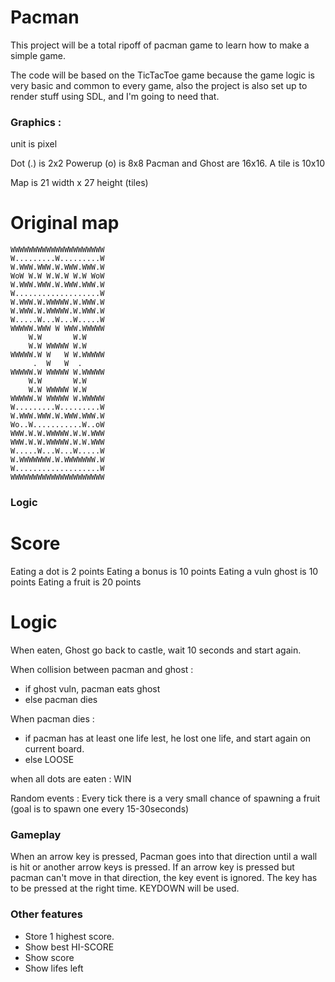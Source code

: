 # Pacman 

This project will be a total ripoff of pacman game to learn how to make a simple game.

The code will be based on the TicTacToe game because the game logic is very basic and common to every game, also the project is also set up to render stuff using SDL, and I'm going to need that.

### Graphics :

unit is pixel

Dot (.) is 2x2
Powerup (o) is 8x8
Pacman and Ghost are 16x16.
A tile is 10x10

Map is 21 width x 27 height (tiles)
 
# Original map

```
WWWWWWWWWWWWWWWWWWWWW
W.........W.........W
W.WWW.WWW.W.WWW.WWW.W
WoW W.W W.W.W W.W WoW
W.WWW.WWW.W.WWW.WWW.W
W...................W
W.WWW.W.WWWWW.W.WWW.W
W.WWW.W.WWWWW.W.WWW.W
W.....W...W...W.....W
WWWWW.WWW W WWW.WWWWW
    W.W       W.W
    W.W WWWWW W.W
WWWWW.W W   W W.WWWWW
     .  W   W  .     
WWWWW.W WWWWW W.WWWWW
    W.W       W.W
    W.W WWWWW W.W
WWWWW.W WWWWW W.WWWWW
W.........W.........W
W.WWW.WWW.W.WWW.WWW.W
Wo..W...........W..oW
WWW.W.W.WWWWW.W.W.WWW
WWW.W.W.WWWWW.W.W.WWW
W.....W...W...W.....W
W.WWWWWWW.W.WWWWWWW.W
W...................W
WWWWWWWWWWWWWWWWWWWWW
```
### Logic

# Score

Eating a dot is 2 points
Eating a bonus is 10 points
Eating a vuln ghost is 10 points
Eating a fruit is 20 points

# Logic

When eaten, Ghost go back to castle, wait 10 seconds and start again.

When collision between pacman and ghost :
- if ghost vuln, pacman eats ghost
- else pacman dies

When pacman dies :
- if pacman has at least one life lest, he lost one life, and start again on current board.
- else LOOSE

when all dots are eaten :
WIN

Random events :
Every tick there is a very small chance of spawning a fruit (goal is to spawn one every 15-30seconds)

### Gameplay

When an arrow key is pressed, Pacman goes into that direction until a wall is hit or another arrow keys is pressed.
If an arrow key is pressed but pacman can't move in that direction, the key event is ignored. The key has to be pressed at the right time. KEYDOWN will be used.

### Other features

- Store 1 highest score.
- Show best HI-SCORE
- Show score
- Show lifes left